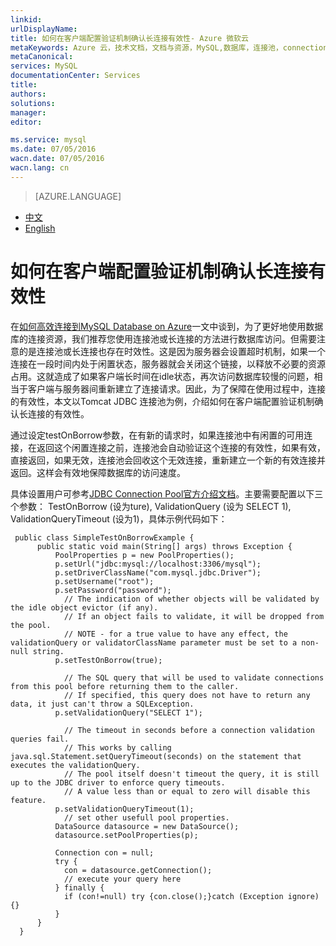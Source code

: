 ```yaml
---
linkid: 
urlDisplayName: 
title: 如何在客户端配置验证机制确认长连接有效性- Azure 微软云
metaKeywords: Azure 云，技术文档，文档与资源，MySQL,数据库，连接池，connection pool, Azure MySQL, MySQL PaaS,Azure MySQL PaaS, Azure MySQL Service, Azure RDS
metaCanonical: 
services: MySQL
documentationCenter: Services
title: 
authors: 
solutions: 
manager: 
editor: 

ms.service: mysql
ms.date: 07/05/2016
wacn.date: 07/05/2016
wacn.lang: cn
---
```


> [AZURE.LANGUAGE]
- [中文](./mysql-database-validationquery.md)
- [English](./mysql-database-enus-validationquery.md)

# 如何在客户端配置验证机制确认长连接有效性<sup style="color: #a5ce00; font-weight: bold; text-transform: uppercase; font-family: '微软雅黑'; font-size: 20px;" class="wa-previewTag"></sup>

在[如何高效连接到MySQL Database on Azure](./mysql-database-connection-pool.md)一文中谈到，为了更好地使用数据库的连接资源，我们推荐您使用连接池或长连接的方法进行数据库访问。但需要注意的是连接池或长连接也存在时效性。这是因为服务器会设置超时机制，如果一个连接在一段时间内处于闲置状态，服务器就会关闭这个链接，以释放不必要的资源占用。这就造成了如果客户端长时间在idle状态，再次访问数据库较慢的问题，相当于客户端与服务器间重新建立了连接请求。因此，为了保障在使用过程中，连接的有效性，本文以Tomcat JDBC 连接池为例，介绍如何在客户端配置验证机制确认长连接的有效性。

通过设定testOnBorrow参数，在有新的请求时，如果连接池中有闲置的可用连接，在返回这个闲置连接之前，连接池会自动验证这个连接的有效性，如果有效，直接返回，如果无效，连接池会回收这个无效连接，重新建立一个新的有效连接并返回。这样会有效地保障数据库的访问速度。

具体设置用户可参考[JDBC Connection Pool官方介绍文档](https://tomcat.apache.org/tomcat-7.0-doc/jdbc-pool.html#Common_Attributes)。主要需要配置以下三个参数： TestOnBorrow (设为ture), ValidationQuery (设为 SELECT 1), ValidationQueryTimeout (设为1)，具体示例代码如下：

     public class SimpleTestOnBorrowExample {
          public static void main(String[] args) throws Exception {
              PoolProperties p = new PoolProperties();
              p.setUrl("jdbc:mysql://localhost:3306/mysql");
              p.setDriverClassName("com.mysql.jdbc.Driver");
              p.setUsername("root");
              p.setPassword("password");
                // The indication of whether objects will be validated by the idle object evictor (if any). 
                // If an object fails to validate, it will be dropped from the pool. 
                // NOTE - for a true value to have any effect, the validationQuery or validatorClassName parameter must be set to a non-null string. 
              p.setTestOnBorrow(true); 

                // The SQL query that will be used to validate connections from this pool before returning them to the caller.
                // If specified, this query does not have to return any data, it just can't throw a SQLException.
              p.setValidationQuery("SELECT 1");

                // The timeout in seconds before a connection validation queries fail. 
                // This works by calling java.sql.Statement.setQueryTimeout(seconds) on the statement that executes the validationQuery. 
                // The pool itself doesn't timeout the query, it is still up to the JDBC driver to enforce query timeouts. 
                // A value less than or equal to zero will disable this feature.
              p.setValidationQueryTimeout(1);
                // set other usefull pool properties.
              DataSource datasource = new DataSource();
              datasource.setPoolProperties(p);

              Connection con = null;
              try {
                con = datasource.getConnection();
                // execute your query here
              } finally {
                if (con!=null) try {con.close();}catch (Exception ignore) {}
              }
          }
      }